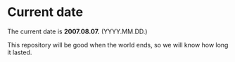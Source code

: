 # Current date

The current date is **2007.08.07.** (YYYY.MM.DD.)

This repository will be good when the world ends, so we will know how long it lasted.